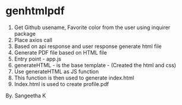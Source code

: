 # genhtmlpdf

1. Get Github usename, Favorite color from the user using inquirer package
2. Place axios call
3. Based on api response  and user response generate html file
4. Generate PDF file based on HTML file
5. Entry point - app.js
6. generateHTML - is the base template - (Created the html and css)
7. Use generateHTML as JS function
8. This function is then used to generate index.html
9. Index.html is used to create profile.pdf


By. Sangeetha K


